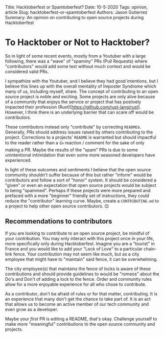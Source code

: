 Title: Hacktoberfest or Spamtoberfest?
Date: 10-5-2020
Tags: opinion, article
Slug: hacktoberfest-or-spamtoberfest
Authors: Jason Gutierrez
Summary: An opinion on contributing to open source projects during Hacktoberfest

# To Hacktober or Not to Hacktober?

So in light of some recent events, mostly from a Youtuber with a large following,
there was a "wave" of "spammy" PRs (Pull Requests) where "contributors" would
add some text without much context and would be considered valid PRs.

I sympathize with the Youtuber, and I believe they had good intentions, but I believe
this lines up with the overall mentality of Imposter Syndrome which many of us, including
myself, share. The concept of contributing to an open source project is noble and exciting.
Some projects are only alive because of a community that enjoys the service or project
that has postively impacted their profession (Rust)[https://github.com/rust-lang/rust]. However, I think there is an underlying barrier
that can scare off would be contributors.

These contributors instead only "contribute" by correcting `README`s. Generally,
PRs should address issues raised by others contributing to the project. Corrections
to a projects' `README` is warranted but should impactful to the reader rather than
a 👍 reaction / comment for the sake of only making a PR. Maybe the results of the "spam"
PRs is due to some unintentional intimidation that even some more seasoned developers have experienced.

In light of these outcomes and sentiments I believe that the open source community
shouldn't suffer because of this but rather "inform" would be contributors and follow
a sort of "honor" system. It should be considered a "given" or even an expectation that
open source projects would be subject to being "spammed". Perhaps if these projects were more
prepared and prefaced with a more "beginner" friendly set of instructions, they could
reduce the "contributor" learning curve. Maybe, create a `CONTRIBUTING.md` to a project
to help other open source contributors. 😉

## Recommendations to contributors

If you are looking to contribute to an open source project, be mindful of your contribution.
You may only interact with this project once in your life, more specifically only during Hacktoberfest.
Imagine you are a "tourist" in France and you would like to add your "Lock of Love" to a
particular chain-link fence. Your contribution may not seem like much, but as a city employee
that might have to "maintain" said fence, it can be overwhelming. 

The city employee(s) that maintains the fence of locks is aware of these contributions 
and should provide guidelines to would be "romeos" about the Do's and Don't of adding a lock to the fence.
Order and community rules allow for a more enjoyable experience for all who chose to contribute.

As a contributor, don't be afraid of rules or for that matter, contributing. It is an experience that
many don't get the chance to take part of. It is an act that allows us to become an active member
of our tech community and even grow as a developer. 

Maybe your _first_ PR is editing a README, that's okay. Challenge yourself to make more "meaningful"
contributions to the open source community and projects.

  
